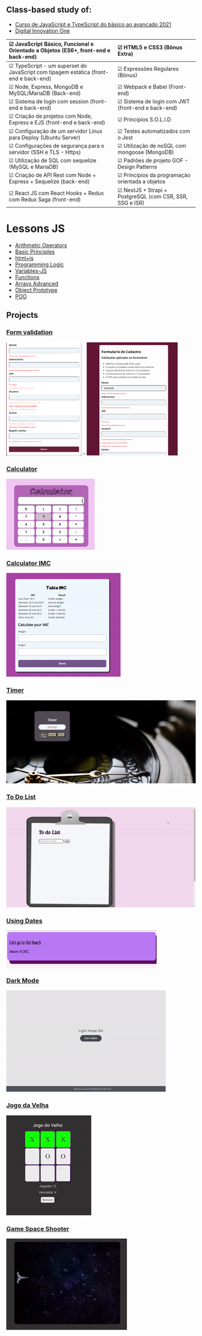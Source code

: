 ## Class-based study of:

- <a href="https://www.udemy.com/course/curso-de-javascript-moderno-do-basico-ao-avancado/" target="_blank"> Curso de JavaScript e TypeScript do básico ao avançado 2021 </a>
- <a href="https://web.dio.me/home" target="_blank"> Digital Innovation One </a>

| ☑ JavaScript Básico, Funcional e Orientado a Objetos (ES6+, front-end e back-end)    | ☑ HTML5 e CSS3 (Bônus Extra)</br>                             |
| :----------------------------------------------------------------------------------- | :------------------------------------------------------------ |
| ☑ TypeScript - um superset do JavaScript com tipagem estática (front-end e back-end) | ☑ Expressões Regulares (Bônus)</br>                           |
| ☑ Node, Express, MongoDB e MySQL/MariaDB (Back-end)                                  | ☑ Webpack e Babel (Front-end)</br>                            |
| ☑ Sistema de login com session (front-end e back-end)                                | ☑ Sistema de login com JWT (front-end e back-end)</br>        |
| ☑ Criação de projetos com Node, Express e EJS (front-end e back-end)                 | ☑ Princípios S.O.L.I.D</br>                                   |
| ☑ Configuração de um servidor Linux para Deploy (Ubuntu Server)                      | ☑ Testes automatizados com o Jest</br>                        |
| ☑ Configurações de segurança para o servidor (SSH e TLS - Https)                     | ☑ Utilização de noSQL com mongoose (MongoDB)</br>             |
| ☑ Utilização de SQL com sequelize (MySQL e MariaDB)</br>                             | ☑ Padrões de projeto GOF - Design Patterns </br>              |
| ☑ Criação de API Rest com Node + Express + Sequelize (back-end)                      | ☑ Princípios da programação orientada a objetos</br>          |
| ☑ React JS com React Hooks + Redux com Redux Saga (front-end)                        | ☑ NestJS + Strapi + PostgreSQL (com CSR, SSR, SSG e ISR)</br> |

# Lessons JS

- <a href="https://github.com/AmandaLimaLuiz/AulasJS/tree/main/arithmeticOperators" target="_blank"> Arithmetic Operators </a>
- <a href="https://github.com/AmandaLimaLuiz/AulasJS/tree/main/basicPrinciples" target="_blank">Basic Principles</a>
- <a href="https://github.com/AmandaLimaLuiz/AulasJS/tree/main/html%2Bjs" target="_blank">html+js</a>
- <a href="https://github.com/AmandaLimaLuiz/AulasJS/tree/main/programmingLogic" target="_blank">Programming Logic</a>
- <a href="https://github.com/AmandaLimaLuiz/AulasJS/tree/main/variables-JS" target="_blank">Variables-JS</a>
- <a href="https://github.com/AmandaLimaLuiz/AulasJS/tree/main/fun%C3%A7oesAvan%C3%A7ado" target="_blank">Functions</a>
- <a href="https://github.com/AmandaLimaLuiz/AulasJS/tree/main/ArraysAdvanced" target="_blank">Arrays Advanced</a>
- <a href="https://github.com/AmandaLimaLuiz/AulasJS/tree/main/Objetos%2C%20Heran%C3%A7a%20e%20Prototypes" target="_blank">Object Prototype</a>
- <a href="https://github.com/AmandaLimaLuiz/AulasJS/tree/main/POO" target="_blank">POO</a>

## Projects

### <a href="https://github.com/AmandaLimaLuiz/AulasJS/tree/main/POO/FormularioDeCadastro" target="_blank"> Form validation </a> </br>

<img alt="img-form" height="300" width="200" src="https://github.com/AmandaLimaLuiz/AulasJS/blob/main/POO/FormularioDeCadastro/img/tela1.png"> -
![form.gif](https://github.com/AmandaLimaLuiz/AulasJS/blob/main/POO/FormularioDeCadastro/img/gif.gif)</br>

### <a href="https://github.com/AmandaLimaLuiz/AulasJS/tree/main/fun%C3%A7oesAvan%C3%A7ado/Calculator" target="_blank"> Calculator </a> </br>

![calculator.gif](https://github.com/AmandaLimaLuiz/AulasJS/blob/main/fun%C3%A7oesAvan%C3%A7ado/Calculator/img/gif.gif) </br>

### <a href="https://github.com/AmandaLimaLuiz/AulasJS/tree/main/html%2Bjs/ImcTableMadeByMe" target="_blank"> Calculator IMC </a> </br>

![imc.gif](https://github.com/AmandaLimaLuiz/AulasJS/blob/main/programmingLogic/ExerciceSwitchMadeByMe/imc1.gif) </br>

### <a href="https://github.com/AmandaLimaLuiz/AulasJS/tree/main/programmingLogic/ExerciceTimer" target="_blank"> Timer </a> </br>

![timer.gif](https://github.com/AmandaLimaLuiz/AulasJS/blob/main/programmingLogic/ExerciceTimer/img/ezgif.com-gif-maker.gif) </br>

### <a href="https://github.com/AmandaLimaLuiz/AulasJS/tree/main/programmingLogic/ToDoList" target="_blank"> To Do List </a> </br>

![toDoList.gif](https://github.com/AmandaLimaLuiz/AulasJS/blob/main/programmingLogic/ToDoList/img/ToDoList.gif) </br>

### <a href="https://github.com/AmandaLimaLuiz/AulasJS/tree/main/programmingLogic/ExerciceSwitchMadeByMe" target="_blank"> Using Dates </a> </br>

<img align="center" alt="img-calculator" height="100" width="400" src="https://github.com/AmandaLimaLuiz/AulasJS/blob/main/programmingLogic/ExerciceSwitchMadeByMe/data_1.png">

### <a href="https://github.com/AmandaLimaLuiz/AulasJS/tree/main/html%2Bjs/projeto%20dark-mode%20DIO" target="_blank"> Dark Mode </a> </br>

![dark-mode.gif](https://github.com/AmandaLimaLuiz/AulasJS/blob/main/html%2Bjs/projeto%20dark-mode%20DIO/tela.gif) </br>

### <a href="https://github.com/AmandaLimaLuiz/AulasJS/tree/main/projetos%20DIO/jogo%20da%20velha" target="_blank"> Jogo da Velha </a> </br>

![jogoDaVelha.gif](https://github.com/AmandaLimaLuiz/AulasJS/blob/main/projetos%20DIO/jogo%20da%20velha/jogoDaVelha.gif) </br>

### <a href="https://github.com/AmandaLimaLuiz/AulasJS/tree/main/projetos%20DIO/space%20shooter" target="_blank"> Game Space Shooter </a> </br>

![spaceshooter.gif](https://github.com/AmandaLimaLuiz/AulasJS/blob/main/projetos%20DIO/space%20shooter/img/gif.gif) </br>


